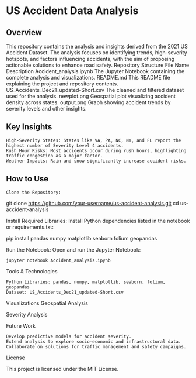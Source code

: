 # US Accident Data Analysis
## Overview

This repository contains the analysis and insights derived from the 2021 US Accident Dataset. The analysis focuses on identifying trends, high-severity hotspots, and factors influencing accidents, with the aim of proposing actionable solutions to enhance road safety.
Repository Structure
File Name	Description
Accident_analysis.ipynb	The Jupyter Notebook containing the complete analysis and visualizations.
README.md	This README file explaining the project and repository contents.
US_Accidents_Dec21_updated-Short.csv	The cleaned and filtered dataset used for the analysis.
newplot.png	Geospatial plot visualizing accident density across states.
output.png	Graph showing accident trends by severity levels and other insights.
## Key Insights

    High-Severity States: States like VA, PA, NC, NY, and FL report the highest number of Severity Level 4 accidents.
    Rush Hour Risks: Most accidents occur during rush hours, highlighting traffic congestion as a major factor.
    Weather Impacts: Rain and snow significantly increase accident risks.

## How to Use

    Clone the Repository:

git clone https://github.com/your-username/us-accident-analysis.git
cd us-accident-analysis

Install Required Libraries:
Install Python dependencies listed in the notebook or requirements.txt:

pip install pandas numpy matplotlib seaborn folium geopandas

Run the Notebook:
Open and run the Jupyter Notebook:

    jupyter notebook Accident_analysis.ipynb

Tools & Technologies

    Python Libraries: pandas, numpy, matplotlib, seaborn, folium, geopandas
    Dataset: US_Accidents_Dec21_updated-Short.csv

Visualizations
Geospatial Analysis

Severity Analysis

Future Work

    Develop predictive models for accident severity.
    Extend analysis to explore socio-economic and infrastructural data.
    Collaborate on solutions for traffic management and safety campaigns.

License

This project is licensed under the MIT License.
